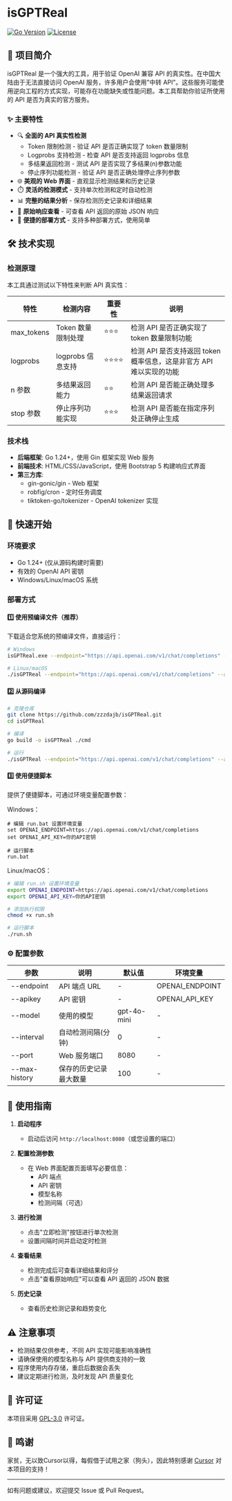 # isGPTReal

[![Go Version](https://img.shields.io/badge/Go-1.24%2B-blue)](https://golang.org/)
[![License](https://img.shields.io/badge/License-GPL--3.0-green)](LICENSE)

## 📝 项目简介

isGPTReal 是一个强大的工具，用于验证 OpenAI 兼容 API 的真实性。在中国大陆由于无法直接访问 OpenAI 服务，许多用户会使用"中转 API"。这些服务可能使用逆向工程的方式实现，可能存在功能缺失或性能问题。本工具帮助你验证所使用的 API 是否为真实的官方服务。

### ✨ 主要特性

- 🔍 **全面的 API 真实性检测**
  - Token 限制检测 - 验证 API 是否正确实现了 token 数量限制
  - Logprobs 支持检测 - 检查 API 是否支持返回 logprobs 信息
  - 多结果返回检测 - 测试 API 是否实现了多结果(n)参数功能
  - 停止序列功能检测 - 验证 API 是否正确处理停止序列参数
- 🌐 **美观的 Web 界面** - 直观显示检测结果和历史记录
- ⏱️ **灵活的检测模式** - 支持单次检测和定时自动检测
- 📊 **完整的结果分析** - 保存检测历史记录和详细结果
- 🔬 **原始响应查看** - 可查看 API 返回的原始 JSON 响应
- 🚀 **便捷的部署方式** - 支持多种部署方式，使用简单

## 🛠️ 技术实现

### 检测原理

本工具通过测试以下特性来判断 API 真实性：

| 特性 | 检测内容 | 重要性 | 说明 |
|------|---------|--------|------|
| max_tokens | Token 数量限制处理 | ⭐⭐⭐ | 检测 API 是否正确实现了 token 数量限制功能 |
| logprobs | logprobs 信息支持 | ⭐⭐⭐⭐ | 检测 API 是否支持返回 token 概率信息，这是非官方 API 难以实现的功能 |
| n 参数 | 多结果返回能力 | ⭐⭐ | 检测 API 是否能正确处理多结果返回请求 |
| stop 参数 | 停止序列功能实现 | ⭐⭐⭐ | 检测 API 是否能在指定序列处正确停止生成 |

### 技术栈

- **后端框架**: Go 1.24+，使用 Gin 框架实现 Web 服务
- **前端技术**: HTML/CSS/JavaScript，使用 Bootstrap 5 构建响应式界面
- **第三方库**:
  - gin-gonic/gin - Web 框架
  - robfig/cron - 定时任务调度
  - tiktoken-go/tokenizer - OpenAI tokenizer 实现

## 🚀 快速开始

### 环境要求

- Go 1.24+ (仅从源码构建时需要)
- 有效的 OpenAI API 密钥
- Windows/Linux/macOS 系统

### 部署方式

#### 1️⃣ 使用预编译文件（推荐）

下载适合您系统的预编译文件，直接运行：

```bash
# Windows
isGPTReal.exe --endpoint="https://api.openai.com/v1/chat/completions" --apikey="你的API密钥" --model="gpt-4o-mini"

# Linux/macOS
./isGPTReal --endpoint="https://api.openai.com/v1/chat/completions" --apikey="你的API密钥" --model="gpt-4o-mini"
```

#### 2️⃣ 从源码编译

```bash
# 克隆仓库
git clone https://github.com/zzzdajb/isGPTReal.git
cd isGPTReal

# 编译
go build -o isGPTReal ./cmd

# 运行
./isGPTReal --endpoint="https://api.openai.com/v1/chat/completions" --apikey="你的API密钥"
```

#### 3️⃣ 使用便捷脚本

提供了便捷脚本，可通过环境变量配置参数：

Windows：
```batch
# 编辑 run.bat 设置环境变量
set OPENAI_ENDPOINT=https://api.openai.com/v1/chat/completions
set OPENAI_API_KEY=你的API密钥

# 运行脚本
run.bat
```

Linux/macOS：
```bash
# 编辑 run.sh 设置环境变量
export OPENAI_ENDPOINT=https://api.openai.com/v1/chat/completions
export OPENAI_API_KEY=你的API密钥

# 添加执行权限
chmod +x run.sh

# 运行脚本
./run.sh
```

### ⚙️ 配置参数

| 参数 | 说明 | 默认值 | 环境变量 |
|------|------|--------|---------|
| --endpoint | API 端点 URL | - | OPENAI_ENDPOINT |
| --apikey | API 密钥 | - | OPENAI_API_KEY |
| --model | 使用的模型 | gpt-4o-mini | - |
| --interval | 自动检测间隔(分钟) | 0 | - |
| --port | Web 服务端口 | 8080 | - |
| --max-history | 保存的历史记录最大数量 | 100 | - |

## 📖 使用指南

1. **启动程序**
   - 启动后访问 `http://localhost:8080`（或您设置的端口）

2. **配置检测参数**
   - 在 Web 界面配置页面填写必要信息：
     - API 端点
     - API 密钥
     - 模型名称
     - 检测间隔（可选）

3. **进行检测**
   - 点击"立即检测"按钮进行单次检测
   - 设置间隔时间并启动定时检测

4. **查看结果**
   - 检测完成后可查看详细结果和评分
   - 点击"查看原始响应"可以查看 API 返回的 JSON 数据

5. **历史记录**
   - 查看历史检测记录和趋势变化


## ⚠️ 注意事项

- 检测结果仅供参考，不同 API 实现可能影响准确性
- 请确保使用的模型名称与 API 提供商支持的一致
- 程序使用内存存储，重启后数据会丢失
- 建议定期进行检测，及时发现 API 质量变化

## 📄 许可证

本项目采用 [GPL-3.0](LICENSE) 许可证。

## 🙏 鸣谢

家贫，无以致Cursor以得，每假借于试用之家（狗头），因此特别感谢 [Cursor](https://cursor.sh/) 对本项目的支持！

---

如有问题或建议，欢迎提交 Issue 或 Pull Request。